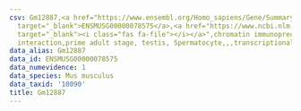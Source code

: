 ```yaml
---
csv: Gm12887,<a href="https://www.ensembl.org/Homo_sapiens/Gene/Summary?db=core;g=ENSMUSG00000078575"
  target="_blank">ENSMUSG00000078575</a>,<a href="https://www.ncbi.nlm.nih.gov/pubmed/25450459"
  target="_blank"><i class="fas fa-file"></i></a>",chromatin immunoprecipitation assay,direct
  interaction,prime adult stage, testis, Spermatocyte,,,transcriptional regulation,
data_alias: Gm12887
data_id: ENSMUSG00000078575
data_numevidence: 1
data_species: Mus musculus
data_taxid: '10090'
title: Gm12887
---
```


